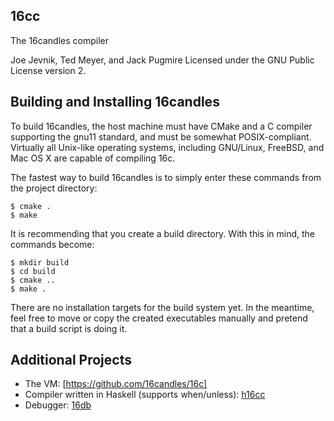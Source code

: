 16cc
----

The 16candles compiler

Joe Jevnik, Ted Meyer, and Jack Pugmire
Licensed under the GNU Public License version 2.


Building and Installing 16candles
---------------------------------

To build 16candles, the host machine must have CMake and a C compiler
supporting the gnu11 standard, and must be somewhat POSIX-compliant. Virtually
all Unix-like operating systems, including GNU/Linux, FreeBSD, and Mac OS X are
capable of compiling 16c.

The fastest way to build 16candles is to simply enter these commands from the
project directory:

    $ cmake .
    $ make

It is recommending that you create a build directory. With this in mind, the
commands become:

    $ mkdir build
    $ cd build
    $ cmake ..
    $ make .

There are no installation targets for the build system yet. In the meantime,
feel free to move or copy the created executables manually and pretend that a
build script is doing it.


Additional Projects
-------------------

- The VM: [https://github.com/16candles/16c]
- Compiler written in Haskell (supports when/unless):
  [h16cc](https://github.com/llllllllll/16candles_haskell)
- Debugger: [16db](https://github.com/16candles/16db)

